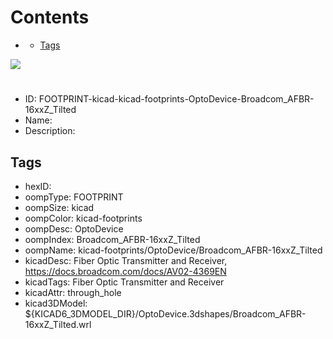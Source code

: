 



Contents
========

* [](#)
	* [Tags](#tags)
  
![][im]
# 

- ID: FOOTPRINT-kicad-kicad-footprints-OptoDevice-Broadcom_AFBR-16xxZ_Tilted
- Name: 
- Description: 

## Tags

- hexID: 
- oompType: FOOTPRINT
- oompSize: kicad
- oompColor: kicad-footprints
- oompDesc: OptoDevice
- oompIndex: Broadcom_AFBR-16xxZ_Tilted
- oompName: kicad-footprints/OptoDevice/Broadcom_AFBR-16xxZ_Tilted
- kicadDesc: Fiber Optic Transmitter and Receiver, https://docs.broadcom.com/docs/AV02-4369EN
- kicadTags: Fiber Optic Transmitter and Receiver
- kicadAttr: through_hole
- kicad3DModel: ${KICAD6_3DMODEL_DIR}/OptoDevice.3dshapes/Broadcom_AFBR-16xxZ_Tilted.wrl



[im]: image.png
